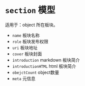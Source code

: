 # `section` 模型

适用于：object 所在板块。

- `name` 板块名称
- `role` 板块发布权限
- `uri` 板块地址
- `cover` 板块封面
- `introduction` markdown 板块简介
- `introductionHTML` html 板块简介
- `obejctCount` object数量
- `meta` 元信息